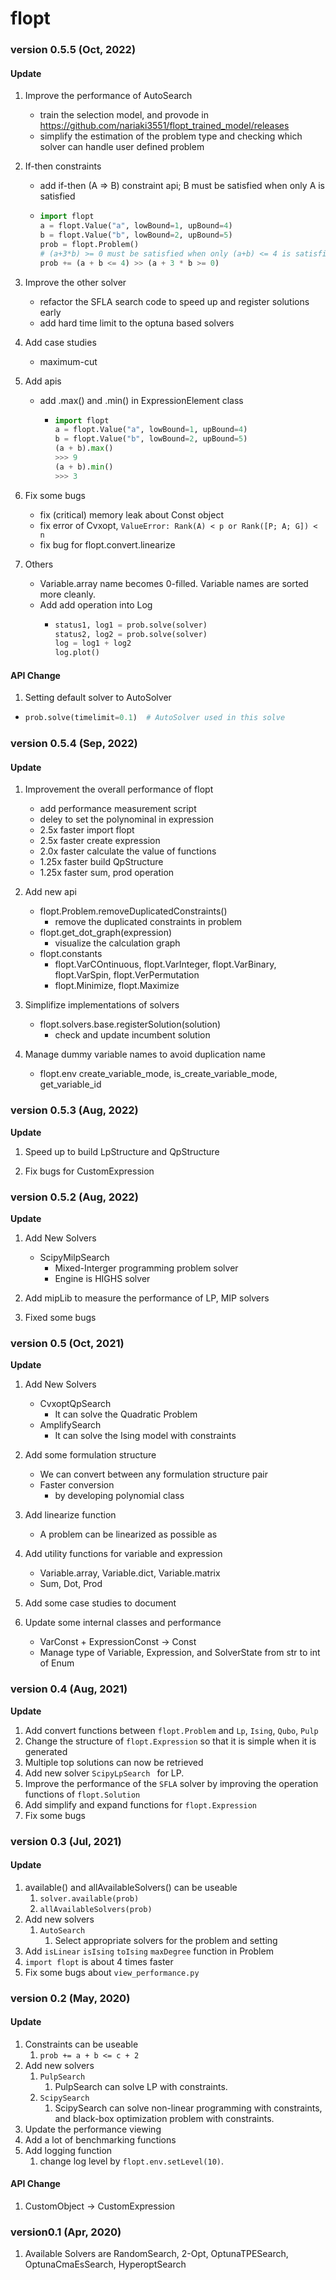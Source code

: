 # flopt


### version 0.5.5 (Oct, 2022)

#### Update

1. Improve the performance of AutoSearch
    - train the selection model, and provode in https://github.com/nariaki3551/flopt_trained_model/releases
    - simplify the estimation of the problem type and checking which solver can handle user defined problem

2. If-then constraints
    - add if-then (A => B) constraint api; B must be satisfied when only A is satisfied
    - ```python
      import flopt
      a = flopt.Value("a", lowBound=1, upBound=4)
      b = flopt.Value("b", lowBound=2, upBound=5)
      prob = flopt.Problem()
      # (a+3*b) >= 0 must be satisfied when only (a+b) <= 4 is satisfied
      prob += (a + b <= 4) >> (a + 3 * b >= 0)
      ```
2. Improve the other solver
    - refactor the SFLA search code to speed up and register solutions early
    - add hard time limit to the optuna based solvers

3. Add case studies
    - maximum-cut

4. Add apis
    - add .max() and .min() in ExpressionElement class
        - ```python
          import flopt
          a = flopt.Value("a", lowBound=1, upBound=4)
          b = flopt.Value("b", lowBound=2, upBound=5)
          (a + b).max()
          >>> 9
          (a + b).min()
          >>> 3
          ```

5. Fix some bugs
    - fix (critical) memory leak about Const object
    - fix error of Cvxopt, `ValueError: Rank(A) < p or Rank([P; A; G]) < n`
    - fix bug for flopt.convert.linearize

6. Others
    - Variable.array name becomes 0-filled. Variable names are sorted more cleanly.
    - Add add operation into Log
        - ```python
          status1, log1 = prob.solve(solver)
          status2, log2 = prob.solve(solver)
          log = log1 + log2
          log.plot()
          ```

#### API Change

1. Setting default solver to AutoSolver
  - ```python
    prob.solve(timelimit=0.1)  # AutoSolver used in this solve
    ```


### version 0.5.4 (Sep, 2022)

#### Update

1. Improvement the overall performance of flopt
    - add performance measurement script
    - deley to set the polynominal in expression
    - 2.5x faster import flopt
    - 2.5x faster create expression
    - 2.0x faster calculate the value of functions
    - 1.25x faster build QpStructure
    - 1.25x faster sum, prod operation

2. Add new api
    - flopt.Problem.removeDuplicatedConstraints()
        - remove the duplicated constraints in problem
    - flopt.get_dot_graph(expression)
        - visualize the calculation graph
    - flopt.constants
        - flopt.VarCOntinuous, flopt.VarInteger, flopt.VarBinary, flopt.VarSpin, flopt.VerPermutation
        - flopt.Minimize, flopt.Maximize

3. Simplifize implementations of solvers
    - flopt.solvers.base.registerSolution(solution)
        - check and update incumbent solution

4. Manage dummy variable names to avoid duplication name
    - flopt.env create_variable_mode, is_create_variable_mode, get_variable_id


### version 0.5.3 (Aug, 2022)

**Update**

1. Speed up to build LpStructure and QpStructure

2. Fix bugs for CustomExpression


### version 0.5.2 (Aug, 2022)

**Update**

1. Add New Solvers
    - ScipyMilpSearch
        - Mixed-Interger programming problem solver
        - Engine is HIGHS solver

2. Add mipLib to measure the performance of LP, MIP solvers

3. Fixed some bugs


### version 0.5 (Oct, 2021)

**Update**

1. Add New Solvers
    - CvxoptQpSearch
      - It can solve the Quadratic Problem
    - AmplifySearch
        - It can solve the Ising model with constraints

2. Add some formulation structure
    - We can convert between any formulation structure pair
    - Faster conversion
        - by developing polynomial class

3. Add linearize function
    - A problem can be linearized as possible as

4. Add utility functions for variable and expression
    - Variable.array, Variable.dict, Variable.matrix
    - Sum, Dot, Prod

5. Add some case studies to document

6. Update some internal classes and performance
    - VarConst + ExpressionConst → Const
    - Manage type of Variable, Expression, and SolverState from str to int of Enum



### version 0.4 (Aug, 2021)

**Update**

1. Add convert functions between `flopt.Problem` and `Lp`, `Ising`, `Qubo`, `Pulp`
2. Change the structure of `flopt.Expression` so that it is simple when it is generated
3. Multiple top solutions can now be retrieved
4. Add new solver `ScipyLpSearch ` for LP.
5. Improve the performance of the `SFLA` solver by improving the operation functions of `flopt.Solution`
6. Add simplify and expand functions for `flopt.Expression`
7. Fix some bugs



### version 0.3 (Jul, 2021)

#### Update

1. available() and allAvailableSolvers() can be useable
   1. `solver.available(prob)`
   2. `allAvailableSolvers(prob)`
2. Add new solvers
   1. `AutoSearch`
      1. Select appropriate solvers for the problem and setting
3. Add `isLinear` `isIsing` `toIsing` `maxDegree` function in Problem
4. `import flopt` is about 4 times faster
5. Fix some bugs about `view_performance.py`



### version 0.2 (May, 2020)

#### Update

1. Constraints can be useable
   1. `prob += a + b <= c + 2`
2. Add new solvers
   1. `PulpSearch`
      1. PulpSearch can solve LP with constraints.
   2. `ScipySearch`
      1. ScipySearch can solve non-linear programming with constraints, and black-box optimization problem with constraints.
3. Update the performance viewing
4. Add a lot of benchmarking functions
5. Add logging function
   1. change log level by `flopt.env.setLevel(10)`.


#### API Change

1. CustomObject → CustomExpression



### version0.1 (Apr, 2020)

1. Available Solvers are RandomSearch, 2-Opt, OptunaTPESearch, OptunaCmaEsSearch, HyperoptSearch

